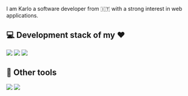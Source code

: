 <!--
**giuppiF/giuppiF** is a ✨ _special_ ✨ repository because its `README.md` (this file) appears on your GitHub profile.
-->
I am Karlo
a software developer from 🇮🇹 with a strong interest in
web applications.

## 💻 Development stack of my ❤️

<p align="left">
  <img src="https://img.shields.io/badge/JavaScript-F7DF1E?style=for-the-badge&logo=javascript&logoColor=black" />
  <img src="https://img.shields.io/badge/HTML5-E34F26?style=for-the-badge&logo=html5&logoColor=white" />
  <img src="https://img.shields.io/badge/CSS3-1572B6?style=for-the-badge&logo=css3&logoColor=white" />
</p>

## 🔧 Other tools

<p align="left">
  <img src="https://img.shields.io/badge/Node.js-43853D?style=for-the-badge&logo=node.js&logoColor=white" />
  <img src="https://img.shields.io/badge/Git-F05032?style=for-the-badge&logo=git&logoColor=white" />
</p>

<!--
**karlo-kasi/karlo-kasi** is a ✨ _special_ ✨ repository because its `README.md` (this file) appears on your GitHub profile.

I am [Giuseppe](https://www.youtube.com/c/GiuseppeFunicello)
a software developer from 🇮🇹 with a strong interest in
web applications.

Here are some ideas to get you started:

- 🔭 I’m currently working on ...
- 🌱 I’m currently learning ...
- 👯 I’m looking to collaborate on ...
- 🤔 I’m looking for help with ...
- 💬 Ask me about ...
- 📫 How to reach me: ...
- 😄 Pronouns: ...
- ⚡ Fun fact: ...
-->
